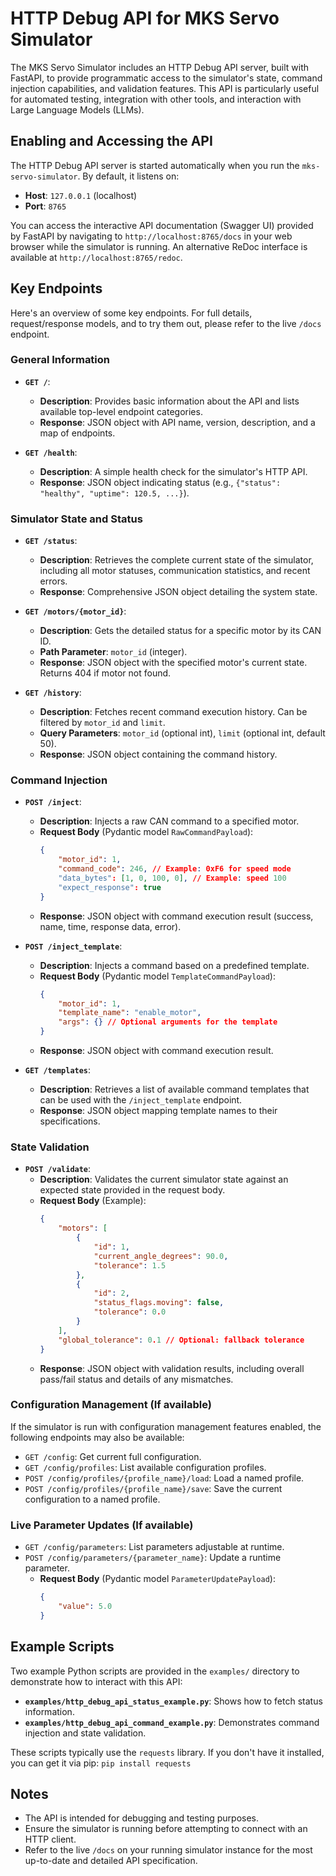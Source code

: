 # HTTP Debug API for MKS Servo Simulator

The MKS Servo Simulator includes an HTTP Debug API server, built with FastAPI, to provide programmatic access to the simulator's state, command injection capabilities, and validation features. This API is particularly useful for automated testing, integration with other tools, and interaction with Large Language Models (LLMs).

## Enabling and Accessing the API

The HTTP Debug API server is started automatically when you run the `mks-servo-simulator`.
By default, it listens on:
- **Host**: `127.0.0.1` (localhost)
- **Port**: `8765`

You can access the interactive API documentation (Swagger UI) provided by FastAPI by navigating to `http://localhost:8765/docs` in your web browser while the simulator is running. An alternative ReDoc interface is available at `http://localhost:8765/redoc`.

## Key Endpoints

Here's an overview of some key endpoints. For full details, request/response models, and to try them out, please refer to the live `/docs` endpoint.

### General Information

*   **`GET /`**:
    *   **Description**: Provides basic information about the API and lists available top-level endpoint categories.
    *   **Response**: JSON object with API name, version, description, and a map of endpoints.

*   **`GET /health`**:
    *   **Description**: A simple health check for the simulator's HTTP API.
    *   **Response**: JSON object indicating status (e.g., `{"status": "healthy", "uptime": 120.5, ...}`).

### Simulator State and Status

*   **`GET /status`**:
    *   **Description**: Retrieves the complete current state of the simulator, including all motor statuses, communication statistics, and recent errors.
    *   **Response**: Comprehensive JSON object detailing the system state.

*   **`GET /motors/{motor_id}`**:
    *   **Description**: Gets the detailed status for a specific motor by its CAN ID.
    *   **Path Parameter**: `motor_id` (integer).
    *   **Response**: JSON object with the specified motor's current state. Returns 404 if motor not found.

*   **`GET /history`**:
    *   **Description**: Fetches recent command execution history. Can be filtered by `motor_id` and `limit`.
    *   **Query Parameters**: `motor_id` (optional int), `limit` (optional int, default 50).
    *   **Response**: JSON object containing the command history.

### Command Injection

*   **`POST /inject`**:
    *   **Description**: Injects a raw CAN command to a specified motor.
    *   **Request Body** (Pydantic model `RawCommandPayload`):
        ```json
        {
            "motor_id": 1,
            "command_code": 246, // Example: 0xF6 for speed mode
            "data_bytes": [1, 0, 100, 0], // Example: speed 100
            "expect_response": true
        }
        ```
    *   **Response**: JSON object with command execution result (success, name, time, response data, error).

*   **`POST /inject_template`**:
    *   **Description**: Injects a command based on a predefined template.
    *   **Request Body** (Pydantic model `TemplateCommandPayload`):
        ```json
        {
            "motor_id": 1,
            "template_name": "enable_motor",
            "args": {} // Optional arguments for the template
        }
        ```
    *   **Response**: JSON object with command execution result.

*   **`GET /templates`**:
    *   **Description**: Retrieves a list of available command templates that can be used with the `/inject_template` endpoint.
    *   **Response**: JSON object mapping template names to their specifications.

### State Validation

*   **`POST /validate`**:
    *   **Description**: Validates the current simulator state against an expected state provided in the request body.
    *   **Request Body** (Example):
        ```json
        {
            "motors": [
                {
                    "id": 1,
                    "current_angle_degrees": 90.0,
                    "tolerance": 1.5
                },
                {
                    "id": 2,
                    "status_flags.moving": false,
                    "tolerance": 0.0
                }
            ],
            "global_tolerance": 0.1 // Optional: fallback tolerance
        }
        ```
    *   **Response**: JSON object with validation results, including overall pass/fail status and details of any mismatches.

### Configuration Management (If available)

If the simulator is run with configuration management features enabled, the following endpoints may also be available:

*   `GET /config`: Get current full configuration.
*   `GET /config/profiles`: List available configuration profiles.
*   `POST /config/profiles/{profile_name}/load`: Load a named profile.
*   `POST /config/profiles/{profile_name}/save`: Save the current configuration to a named profile.

### Live Parameter Updates (If available)

*   `GET /config/parameters`: List parameters adjustable at runtime.
*   `POST /config/parameters/{parameter_name}`: Update a runtime parameter.
    *   **Request Body** (Pydantic model `ParameterUpdatePayload`):
        ```json
        {
            "value": 5.0
        }
        ```

## Example Scripts

Two example Python scripts are provided in the `examples/` directory to demonstrate how to interact with this API:

*   **`examples/http_debug_api_status_example.py`**: Shows how to fetch status information.
*   **`examples/http_debug_api_command_example.py`**: Demonstrates command injection and state validation.

These scripts typically use the `requests` library. If you don't have it installed, you can get it via pip:
`pip install requests`

## Notes

- The API is intended for debugging and testing purposes.
- Ensure the simulator is running before attempting to connect with an HTTP client.
- Refer to the live `/docs` on your running simulator instance for the most up-to-date and detailed API specification.
